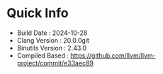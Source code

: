 # Quick Info
* Build Date : 2024-10-28
* Clang Version : 20.0.0git
* Binutils Version : 2.43.0
* Compiled Based : https://github.com/llvm/llvm-project/commit/e33aec89

